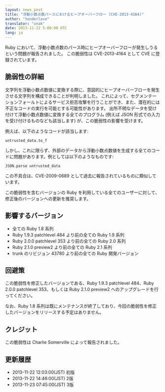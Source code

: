 ```yaml
---
layout: news_post
title: "浮動小数点数パースにおけるヒープオーバーフロー (CVE-2013-4164)"
author: "tenderlove"
translator: "unak"
date: 2013-11-22 5:00:00 UTC
lang: ja
---
```


Ruby において、浮動小数点数のパース時にヒープオーバーフローが発生しうるという問題が報告されました。
この脆弱性は CVE-2013-4164 として CVE に登録されています。

## 脆弱性の詳細

文字列を浮動小数点数値に変換する際に、意図的にヒープオーバーフローを発生させる文字列を構成できることが判明しました。
これによって、セグメンテーションフォールトによるサービス拒否攻撃を行うことができ、また、潜在的には不正なコードの実行を可能とする可能性があります。
出所不明なデータを受け付けて浮動小数点数値に変換する全てのプログラム (例えば JSON 形式での入力を受け付けるものなども該当します) が、この脆弱性の影響を受けます。

例えば、以下のようなコードが該当します:

    untrusted_data.to_f

しかし、これに限らず、外部のデータから浮動小数点数値を生成する全てのコードに問題があります。例としては以下のようなものです:

    JSON.parse untrusted_data

この不具合は、CVE-2009-0689 として過去に報告されているものに類似しています。

この脆弱性を含むバージョンの Ruby を利用している全てのユーザーに対して、修正後のバージョンへの更新を推奨します。

## 影響するバージョン

* 全ての Ruby 1.8 系列
* Ruby 1.9.3 patchlevel 484 より前の全ての Ruby 1.9 系列
* Ruby 2.0.0 patchlevel 353 より前の全ての Ruby 2.0 系列
* Ruby 2.1.0 preview2 より前の全ての Ruby 2.1 系列
* trunk のリビジョン 43780 より前の全ての Ruby 開発バージョン

## 回避策

この脆弱性を修正したバージョンである、Ruby 1.9.3 patchlevel 484、Ruby 2.0.0 patchlevel 353、もしくは Ruby 2.1.0 preview2 へのアップグレードを行ってください。

なお、Ruby 1.8 系列は既にメンテナンスが終了しており、今回の脆弱性を修正したバージョンをリリースする予定はありません。

## クレジット

この脆弱性は Charlie Somerville によって報告されました。

## 更新履歴

* 2013-11-22 12:03:00(JST) 初版
* 2013-11-22 14:46:00(JST) 2版
* 2013-11-23 07:45:00(JST) 3版
